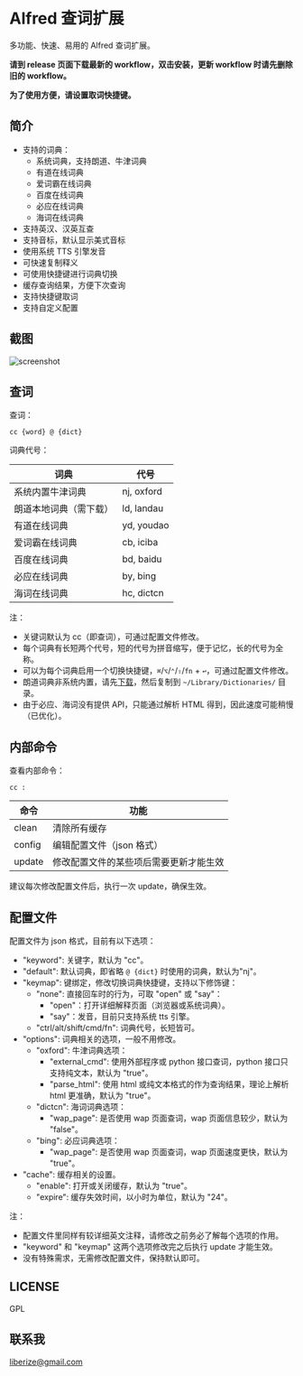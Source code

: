 # Alfred 查词扩展

多功能、快速、易用的 Alfred 查词扩展。

**请到 release 页面下载最新的 workflow，双击安装，更新 workflow 时请先删除旧的 workflow。**

**为了使用方便，请设置取词快捷键。**

## 简介

* 支持的词典：
    * 系统词典，支持朗道、牛津词典
    * 有道在线词典
    * 爱词霸在线词典
    * 百度在线词典
    * 必应在线词典
    * 海词在线词典
* 支持英汉、汉英互查
* 支持音标，默认显示美式音标
* 使用系统 TTS 引擎发音
* 可快速复制释义
* 可使用快捷键进行词典切换
* 缓存查询结果，方便下次查询
* 支持快捷键取词
* 支持自定义配置

## 截图

![screenshot](https://github.com/liberize/alfred-dict-workflow/raw/master/screenshot.gif)

## 查词

查词：

    cc {word} @ {dict}

词典代号：

词典                | 代号        
------------------ | ----------- 
系统内置牛津词典      | nj, oxford
朗道本地词典（需下载） | ld, landau 
有道在线词典         | yd, youdao  
爱词霸在线词典       | cb, iciba    
百度在线词典         | bd, baidu   
必应在线词典         | by, bing    
海词在线词典         | hc, dictcn

注：

* 关键词默认为 cc（即查词），可通过配置文件修改。
* 每个词典有长短两个代号，短的代号为拼音缩写，便于记忆，长的代号为全称。
* 可以为每个词典启用一个切换快捷键，`⌘`/`⌥`/`⌃`/`⇧`/`fn` + `↩`，可通过配置文件修改。
* 朗道词典非系统内置，请先[下载](http://pan.baidu.com/s/1qWx4mV6)，然后复制到 `~/Library/Dictionaries/` 目录。
* 由于必应、海词没有提供 API，只能通过解析 HTML 得到，因此速度可能稍慢（已优化）。

## 内部命令

查看内部命令：

    cc :

命令     | 功能
------- | ---------------------------------
clean   | 清除所有缓存
config  | 编辑配置文件（json 格式）
update  | 修改配置文件的某些项后需要更新才能生效

建议每次修改配置文件后，执行一次 update，确保生效。

## 配置文件

配置文件为 json 格式，目前有以下选项：

* "keyword": 关键字，默认为 "cc"。
* "default": 默认词典，即省略 `@ {dict}` 时使用的词典，默认为"nj"。
* "keymap": 键绑定，修改切换词典快捷键，支持以下修饰键：
    * "none": 直接回车时的行为，可取 "open" 或 "say"：
        - "open"：打开详细解释页面（浏览器或系统词典）。
        - "say"：发音，目前只支持系统 tts 引擎。
    * "ctrl/alt/shift/cmd/fn": 词典代号，长短皆可。
* "options": 词典相关的选项，一般不用修改。
    * "oxford": 牛津词典选项：
        * "external_cmd": 使用外部程序或 python 接口查词，python 接口只支持纯文本，默认为 "true"。
        * "parse_html": 使用 html 或纯文本格式的作为查询结果，理论上解析 html 更准确，默认为 "true"。
    * "dictcn": 海词词典选项：
        * "wap_page": 是否使用 wap 页面查词，wap 页面信息较少，默认为 "false"。
    * "bing": 必应词典选项：
        * "wap_page": 是否使用 wap 页面查词，wap 页面速度更快，默认为 "true"。
* "cache": 缓存相关的设置。
    * "enable": 打开或关闭缓存，默认为 "true"。
    * "expire": 缓存失效时间，以小时为单位，默认为 "24"。

注：

* 配置文件里同样有较详细英文注释，请修改之前务必了解每个选项的作用。
* "keyword" 和 "keymap" 这两个选项修改完之后执行 update 才能生效。
* 没有特殊需求，无需修改配置文件，保持默认即可。

## LICENSE

GPL

## 联系我

<liberize@gmail.com>
